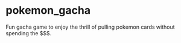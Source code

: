 # pokemon_gacha
Fun gacha game to enjoy the thrill of pulling pokemon cards without spending the $$$. 
